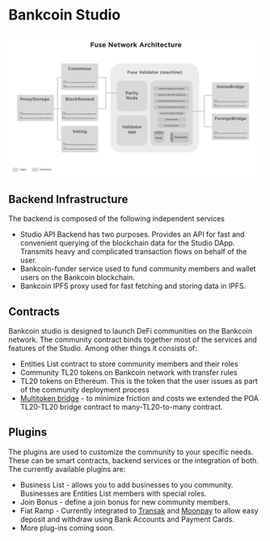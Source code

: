 # Bankcoin Studio



![Bankcoin Studio architecture](../../.gitbook/assets/image%20%283%29.png)

## Backend Infrastructure

The backend is composed of the following independent services

* Studio API Backend has two purposes. Provides an API for fast and convenient querying of the blockchain data for the Studio DApp. Transmits heavy and complicated transaction flows on behalf of the user.
* Bankcoin-funder service used to fund community members and wallet users on the Bankcoin blockchain.
* Bankcoin IPFS proxy used for fast fetching and storing data in IPFS.

## Contracts

Bankcoin studio is designed to launch DeFi communities on the Bankcoin network. The community contract binds together most of the services and features of the Studio. Among other things it consists of:

* Entities List contract to store community members and their roles
* Community TL20 tokens on Bankcoin network with transfer rules
* TL20 tokens on Ethereum. This is the token that the user issues as part of the community deployment process
* [Multitoken bridge](https://github.com/fuseio/bridge-contracts) - to minimize friction and costs we extended the POA TL20-TL20 bridge contract to many-TL20-to-many contract.

## Plugins

The plugins are used to customize the community to your specific needs. These can be smart contracts, backend services or the integration of both. The currently available plugins are:

* Business List - allows you to add businesses to you community. Businesses are Entities List members with special roles.
* Join Bonus - define a join bonus for new community members.
* Fiat Ramp - Currently integrated to [Transak](https://transak.com/) and [Moonpay](https://www.moonpay.io/) to allow easy deposit and withdraw using Bank Accounts and Payment Cards.
* More plug-ins coming soon.

